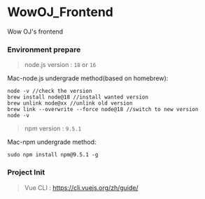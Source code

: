 # WowOJ_Frontend

Wow OJ's frontend

### Environment prepare

> node.js version : `18` or `16`

Mac-node.js undergrade method(based on homebrew):

```
node -v //check the version
brew install node@18 //install wanted version
brew unlink node@xx //unlink old version
brew link --overwrite --force node@18 //switch to new version
node -v
```

> npm version : `9.5.1`

Mac-npm undergrade method:

```
sudo npm install npm@9.5.1 -g
```

### Project Init
> Vue CLI : https://cli.vuejs.org/zh/guide/
